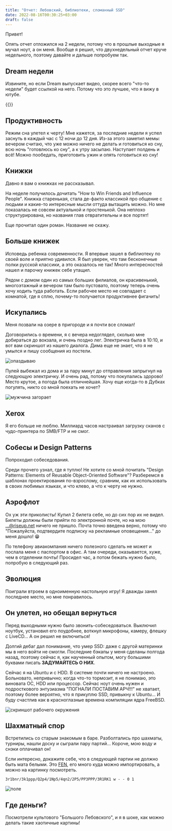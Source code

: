 ```yaml
---
title: "Отчет: Лебовский, библиотеки, сломанный SSD"
date: 2022-08-16T00:30:25+03:00
draft: false
---
```


Привет!

Опять отчет отложился на 2 недели, потому что в прошлые выходные я мучал ноут, а
он меня. Вообще я решил, что двухнедельный отчет круче недельного, поэтому
давайте и дальше попробуем так.

## Dream недели

Извините, но если Dream выпускает видео, скорее всего "что-то недели" будет
ссылкой на него. Потому что это лучшее, что я вижу в ютубе.

{{<youtube id="wwkH0prchjQ" title="Minecraft Speedrunner VS $1,000,000 MrBeast Challenge">}}

## Продуктивность

Режим сна улетел к черту! Мне кажется, за последние недели я успел заснуть в
каждый час с 12 ночи до 12 дня. Из-за этого заметил мемы: вечером считаю, что
уже можно ничего не делать и готовиться ко сну, всю ночь "готовлюсь ко сну", а к
утру засыпаю. Наступает полдень и всё! Можно пообедать, приготовить ужин и опять
готовиться ко сну!

## Книжки

Давно я вам о книжках не рассказывал.

На неделе получилось дочитать "How to Win Friends and Influence People". Книжка
старенькая, стала де-факто классикой про общение с людьми и какие-то интересные
мысли оттуда вытащить можно. Но мне показалась не совсем актуальной и
простенькой. Она неплохо структурирована, но названия глав отвратительны и все
портят!

Еще прочитал один роман. Название не скажу.

## Больше книжек

Исповедь ребенка современности. Я впервые зашел в библиотеку по своей воле и
приятно удивился. Я был уверен, что там бесконечные полки русской классики, а
это оказалось не так! Много интересностей нашел и парочку книжек себе утащил.

Рядом с домом один из самых больших филиалов, он красивенький, многоэтажный и
вечером там было пустовато, поэтому теперь очень хочу ходить туда работать. Если
рабочее место не совпадает с комнатой, где я сплю, почему-то получается
продуктивнее фигачить!

## Искупались

Меня позвали на озере в пригороде и я почти все сломал!

Договорились о времени, я с вечера недоглядел, сколько мне добираться до
вокзала, и очень поздно лег. Электричка была в 10:10, и вот вам скриншот из
нашего диалога. Дима еще не знает, что я не умылся и пишу сообщения из постели.

![опаздываю](I-am-late-dialogue.webp)

Пулей выбежал из дома и за пару минут до отправления запрыгнул на следующую
электричку. И очень рад, потому что покупались здорово! Место крутое, а погода
была отличнейшая. Хочу еще когда-то в Дубках погулять, никто со мной поехать не
хочет?

![мужчина загорает](subbathing.webp "Это не фото засвечено, это мужчина принял в себя солнце...")

## Xerox

Я его больше не люблю. Миллиард часов настраивал загрузку сканов с чудо-принтера
по SMB/FTP и не смог.

## Собесы и Design Patterns

Попроходил собеседования.

Среди прочего узнал, где я туплю! Не хотите со мной почитать "Design Patterns:
Elements of Reusable Object-Oriented Software"? Разберемся в шаблонах
проектирования по-взрослому, сравним, как их использовать в своих любимых
языках, и что клево, а что к черту не нужно.

## Аэрофлот

Ох уж эти приколисты! Купил 2 билета себе, но до сих пор их не видел. Билеты
должны были прийти по электронной почте, но на мою ...@riseup.net ничего не
пришло.  Почта точно введена верно, потому что "Пожалуйста, подтвердите подписку
на рекламные оповещения..." до меня дошло! 😁

По телефону авиакомпания ничего полезного сделать не может и послала меня с
паспортом в офис. А там очереди, оказывается, хуже, чем в отделении почты!
Просидел час, а потом бежать нужно было, попробую в следующий раз.

## Эволюция

Поиграли втроем в одноименную настольную игру! Я дважды занял последнее место,
но мне понравилось.

## Он улетел, но обещал вернуться

Перед выходными нужно было звонить-собеседоваться. Выключил ноутбук, установил
его поудобнее, воткнул микрофоны, камеру, флешку с LiveCD... А он решил не
включиться!

Долгий дебаг дал понимание, что умер SSD: даже с другой материнки мы в него
войти не смогли. Последние бэкапы у меня сделаны полгода назад, поэтому сейчас
я, как наученный опытом, могу большими буквами писать **ЗАДУМАЙТЕСЬ О НИХ**.

Сейчас я на Ubuntu и с HDD. В системе почти ничего не настроено. Больновато,
непривычно; когда что-то тормозит, я не понимаю, это виновата ОС, HDD или
процессор.  Сейчас ноут очень нужен и подросткового энтузиазма "ПОГНАЛИ ПОСТАВИМ
АРЧ!!!" не хватает, поэтому более вероятно, что я прикуплю SSD, привыкну к
Ubuntu... И буду счастлив как в красноглазные времена компиляции ядра FreeBSD.

![скриншот рабочего окружения](workplace.webp "Надо в строке статуса поменять местами раскладку и CPU.")

## Шахматный спор

Встретились со старым знакомым в баре. Разболтались про шахматы, турниры, нашли
доску и сыграли пару партий... Короче, мою воду и снэки оплачивал он!

Если интересно, докажите себе, что в следующей партии не должно быть мата
белыми. Это
[FEN](https://en.wikipedia.org/wiki/Forsyth%E2%80%93Edwards_Notation), его много
куда можно импортировать, а можно на картинку посмотреть.

```plain
3r1bnr/3k1ppp/Q2p4/1Np5/4qn2/2P5/PP3PPP/3R1RK1 w - - 0 1
```

![поле](chess.webp)

## Где деньги?

Посмотрели культового "Большого Лебовского", и я в шоке, как можно делать такие
хаотичные картины!
